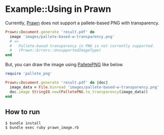 # Example::Using in Prawn

Currently, [Prawn](https://github.com/prawnpdf/prawn) does not support a pallete-based PNG with transparency.

```ruby
Prawn::Document.generate 'result.pdf' do
  image 'images/pallete-based-w-transparency.png'
  # =>
  #   Pallete-based transparency in PNG is not currently supported.
  #   (Prawn::Errors::UnsupportedImageType)
end
```

But, you can draw the image using [PalletePNG](https://rubygems.org/gems/pallete_png) like below.

```ruby
require 'pallete_png'

Prawn::Document.generate 'result.pdf' do |doc|
  image_data = File.binread 'images/pallete-based-w-transparency.png'
  doc.image StringIO.new(PalletePNG.to_transparency(image_data))
end
```

## How to run

    $ bundle install
    $ bundle exec ruby prawn_image.rb
